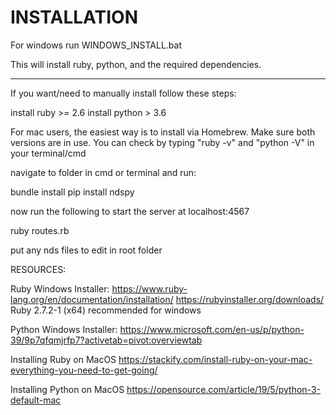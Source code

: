# INSTALLATION 

For windows run WINDOWS_INSTALL.bat

This will install ruby, python, and the required dependencies.


__________________________________________________________________________________

If you want/need to manually install follow these steps:


install ruby >= 2.6
install python > 3.6

For mac users, the easiest way is to install via Homebrew.
Make sure both versions are in use.
You can check by typing "ruby -v" and "python -V" in your terminal/cmd


navigate to folder in cmd or terminal and run:

bundle install
pip install ndspy


now run the following to start the server at localhost:4567

ruby routes.rb

put any nds files to edit in root folder



RESOURCES:

Ruby Windows Installer: 
https://www.ruby-lang.org/en/documentation/installation/
https://rubyinstaller.org/downloads/
Ruby 2.7.2-1 (x64) recommended for windows

Python Windows Installer:
https://www.microsoft.com/en-us/p/python-39/9p7qfqmjrfp7?activetab=pivot:overviewtab


Installing Ruby on MacOS
https://stackify.com/install-ruby-on-your-mac-everything-you-need-to-get-going/


Installing Python on MacOS
https://opensource.com/article/19/5/python-3-default-mac




